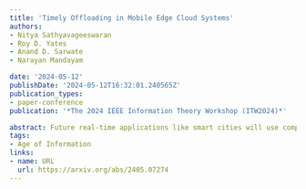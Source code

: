```yaml
---
title: 'Timely Offloading in Mobile Edge Cloud Systems'
authors:
- Nitya Sathyavageeswaran
- Roy D. Yates
- Anand D. Sarwate
- Narayan Mandayam

date: '2024-05-12'
publishDate: '2024-05-12T16:32:01.240565Z'
publication_types:
- paper-conference
publication: '*The 2024 IEEE Information Theory Workshop (ITW2024)*'

abstract: Future real-time applications like smart cities will use complex Machine Learning (ML) models for a variety of tasks. Timely status information is required for these applications to be reliable. Offloading computation to a mobile edge cloud (MEC) can reduce the completion time of these tasks. However, using the MEC may come at a cost such as related to use of a cloud service or privacy. In this paper, we consider a source that generates time-stamped status updates for delivery to a monitor after processing by the mobile device or MEC. We study how a scheduler must forward these updates to achieve timely updates at the monitor but also limit MEC usage. We measure timeliness at the monitor using the age of information (AoI) metric. We formulate this problem as an infinite horizon Markov decision process (MDP) with an average cost criterion. We prove that an optimal scheduling policy has an age-threshold structure that depends on how long an update has been in service.
tags:
- Age of Information
links:
- name: URL
  url: https://arxiv.org/abs/2405.07274
---
```

